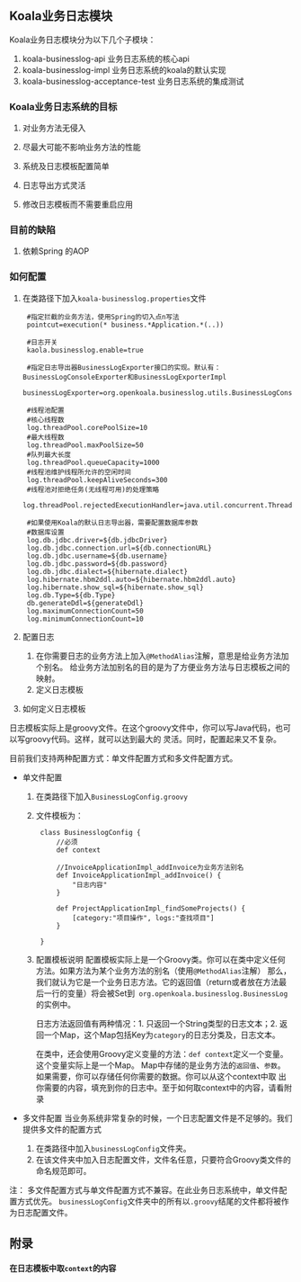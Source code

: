 Koala业务日志模块
----
Koala业务日志模块分为以下几个子模块：

1. koala-businesslog-api 业务日志系统的核心api
1. koala-businesslog-impl 业务日志系统的koala的默认实现
1. koala-businesslog-acceptance-test 业务日志系统的集成测试


### Koala业务日志系统的目标

1. 对业务方法无侵入

1. 尽最大可能不影响业务方法的性能

1. 系统及日志模板配置简单

1. 日志导出方式灵活

1. 修改日志模板而不需要重启应用


### 目前的缺陷

1. 依赖Spring 的AOP


### 如何配置

1. 在类路径下加入`koala-businesslog.properties`文件

        #指定拦截的业务方法，使用Spring的切入点n写法
        pointcut=execution(* business.*Application.*(..))

        #日志开关
        kaola.businesslog.enable=true

        #指定日志导出器BusinessLogExporter接口的实现。默认有：BusinessLogConsoleExporter和BusinessLogExporterImpl
        businessLogExporter=org.openkoala.businesslog.utils.BusinessLogConsoleExporter

        #线程池配置
        #核心线程数
        log.threadPool.corePoolSize=10
        #最大线程数
        log.threadPool.maxPoolSize=50
        #队列最大长度
        log.threadPool.queueCapacity=1000
        #线程池维护线程所允许的空闲时间
        log.threadPool.keepAliveSeconds=300
        #线程池对拒绝任务(无线程可用)的处理策略
        log.threadPool.rejectedExecutionHandler=java.util.concurrent.ThreadPoolExecutor$CallerRunsPolicy

        #如果使用Koala的默认日志导出器，需要配置数据库参数
        #数据库设置
        log.db.jdbc.driver=${db.jdbcDriver}
        log.db.jdbc.connection.url=${db.connectionURL}
        log.db.jdbc.username=${db.username}
        log.db.jdbc.password=${db.password}
        log.db.jdbc.dialect=${hibernate.dialect}
        log.hibernate.hbm2ddl.auto=${hibernate.hbm2ddl.auto}
        log.hibernate.show_sql=${hibernate.show_sql}
        log.db.Type=${db.Type}
        db.generateDdl=${generateDdl}
        log.maximumConnectionCount=50
        log.minimumConnectionCount=10



1. 配置日志

    1. 在你需要日志的业务方法上加入`@MethodAlias`注解，意思是给业务方法加个别名。
        给业务方法加别名的目的是为了方便业务方法与日志模板之间的映射。
    1. 定义日志模板


1. 如何定义日志模板

日志模板实际上是groovy文件。在这个groovy文件中，你可以写Java代码，也可以写groovy代码。这样，就可以达到最大的
灵活。同时，配置起来又不复杂。

目前我们支持两种配置方式：单文件配置方式和多文件配置方式。

* 单文件配置
    1. 在类路径下加入`BusinessLogConfig.groovy`
    1. 文件模板为：

            class BusinesslogConfig {
                //必须
                def context

                //InvoiceApplicationImpl_addInvoice为业务方法别名
                def InvoiceApplicationImpl_addInvoice() {
                    "日志内容"
                }

                def ProjectApplicationImpl_findSomeProjects() {
                    [category:"项目操作", logs:"查找项目"]
                }

            }

    1. 配置模板说明
        配置模板实际上是一个Groovy类。你可以在类中定义任何方法。如果方法为某个业务方法的别名（使用`@MethodAlias`注解）
        那么，我们就认为它是一个业务日志方法。它的返回值（return或者放在方法最后一行的变量）将会被Set到` org.openkoala.businesslog.BusinessLog`的实例中。

        日志方法返回值有两种情况：1. 只返回一个String类型的日志文本；2. 返回一个Map，这个Map包括Key为`category`的日志分类及，日志文本。

        在类中，还会使用Groovy定义变量的方法：`def context`定义一个变量。这个变量实际上是一个Map。
        Map中存储的是业务方法的`返回值`、`参数`。如果需要，你可以存储任何你需要的数据。你可以从这个context中取
        出你需要的内容，填充到你的日志中。至于如何取context中的内容，请看附录


* 多文件配置
当业务系统非常复杂的时候，一个日志配置文件是不足够的。我们提供多文件的配置方式

    1. 在类路径中加入`businessLogConfig`文件夹。
    1. 在该文件夹中加入日志配置文件，文件名任意，只要符合Groovy类文件的命名规范即可。

注： 多文件配置方式与单文件配置方式不兼容。在此业务日志系统中，单文件配置方式优先。
    `businessLogConfig`文件夹中的所有以`.groovy`结尾的文件都将被作为日志配置文件。





附录
---


#### 在日志模板中取`context`的内容



















